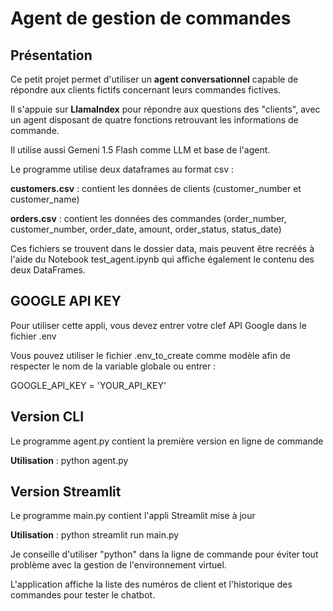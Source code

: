 # Agent de gestion de commandes

## Présentation

Ce petit projet permet d'utiliser un **agent conversationnel** capable de répondre aux clients fictifs concernant leurs commandes fictives.

Il s'appuie sur **LlamaIndex** pour répondre aux questions des "clients", avec un agent disposant de quatre fonctions retrouvant les informations de commande.

Il utilise aussi Gemeni 1.5 Flash comme LLM et base de l'agent.

Le programme utilise deux dataframes au format csv :

**customers.csv** : contient les données de clients (customer_number et customer_name)

**orders.csv** : contient les données des commandes (order_number,	customer_number,	order_date,	amount,	order_status,	status_date)

Ces fichiers se trouvent dans le dossier data, mais peuvent être recréés à l'aide du Notebook test_agent.ipynb qui affiche également le contenu des deux DataFrames.

## GOOGLE API KEY

Pour utiliser cette appli, vous devez entrer votre clef API Google dans le fichier .env

Vous pouvez utiliser le fichier .env_to_create comme modèle afin de respecter le nom de la variable globale ou entrer : 

GOOGLE_API_KEY = 'YOUR_API_KEY'

## Version CLI

Le programme agent.py contient la première version en ligne de commande

**Utilisation** : python agent.py

## Version Streamlit

Le programme main.py contient l'appli Streamlit mise à jour

**Utilisation** : python streamlit run main.py

Je conseille d'utiliser "python" dans la ligne de commande pour éviter tout problème avec la gestion de l'environnement virtuel.

L'application affiche la liste des numéros de client et l'historique des commandes pour tester le chatbot.
